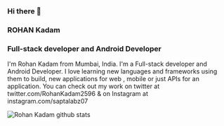 ### Hi there 👋
### ROHAN Kadam
### Full-stack developer and Android Developer


I'm Rohan Kadam from Mumbai, India. I'm a Full-stack developer and Android Developer. I love learning new languages and frameworks using them to build, new applications for web , mobile or just APIs for an application.
You can check out my work on twitter at
twitter.com/RohanKadam2596  & on Instagram  at instagram.com/saptalabz07


![Rohan Kadam github stats](https://github-readme-stats.vercel.app/api?username=Rohan2596&show_icons=true&theme=dark)
